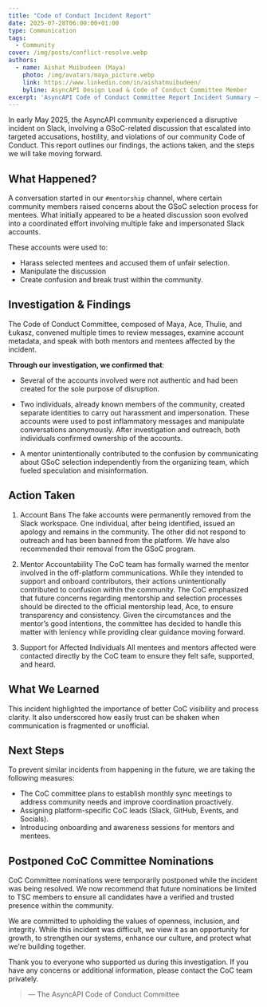 ```yaml
---
title: "Code of Conduct Incident Report"
date: 2025-07-28T06:00:00+01:00
type: Communication
tags:
  - Community
cover: /img/posts/conflict-resolve.webp
authors:
  - name: Aishat Muibudeen (Maya)
    photo: /img/avatars/maya_picture.webp
    link: https://www.linkedin.com/in/aishatmuibudeen/
    byline: AsyncAPI Design Lead & Code of Conduct Committee Member
excerpt: 'AsyncAPI Code of Conduct Committee Report Incident Summary – May 2025'
---
```


In early May 2025, the AsyncAPI community experienced a disruptive incident on Slack, involving a GSoC-related discussion that escalated into targeted accusations, hostility, and violations of our community Code of Conduct. This report outlines our findings, the actions taken, and the steps we will take moving forward.

## What Happened?
A conversation started in our `#mentorship` channel, where certain community members raised concerns about the GSoC selection process for mentees. What initially appeared to be a heated discussion soon evolved into a coordinated effort involving multiple fake and impersonated Slack accounts.

These accounts were used to:

- Harass selected mentees and accused them of unfair selection.
- Manipulate the discussion
- Create confusion and break trust within the community.

## Investigation & Findings
The Code of Conduct Committee, composed of Maya, Ace, Thulie, and Łukasz, convened multiple times to review messages, examine account metadata, and speak with both mentors and mentees affected by the incident.

**Through our investigation, we confirmed that**:

- Several of the accounts involved were not authentic and had been created for the sole purpose of disruption.

- Two individuals, already known members of the community, created separate identities to carry out harassment and impersonation. These accounts were used to post inflammatory messages and manipulate conversations anonymously. After investigation and outreach, both individuals confirmed ownership of the accounts.

- A mentor unintentionally contributed to the confusion by communicating about GSoC selection independently from the organizing team, which fueled speculation and misinformation.

## Action Taken

1. Account Bans
The fake accounts were permanently removed from the Slack workspace. One individual, after being identified, issued an apology and remains in the community. The other did not respond to outreach and has been banned from the platform. We have also recommended their removal from the GSoC program.

2. Mentor Accountability
The CoC team has formally warned the mentor involved in the off-platform communications. While they intended to support and onboard contributors, their actions unintentionally contributed to confusion within the community. The CoC emphasized that future concerns regarding mentorship and selection processes should be directed to the official mentorship lead, Ace, to ensure transparency and consistency. Given the circumstances and the mentor’s good intentions, the committee has decided to handle this matter with leniency while providing clear guidance moving forward.

4. Support for Affected Individuals
All mentees and mentors affected were contacted directly by the CoC team to ensure they felt safe, supported, and heard.

## What We Learned
This incident highlighted the importance of better CoC visibility and process clarity. It also underscored how easily trust can be shaken when communication is fragmented or unofficial.

## Next Steps
To prevent similar incidents from happening in the future, we are taking the following measures:

- The CoC committee plans to establish monthly sync meetings to address community needs and improve coordination proactively.
- Assigning platform-specific CoC leads (Slack, GitHub, Events, and Socials).
- Introducing onboarding and awareness sessions for mentors and mentees.

## Postponed CoC Committee Nominations
CoC Committee nominations were temporarily postponed while the incident was being resolved. We now recommend that future nominations be limited to TSC members to ensure all candidates have a verified and trusted presence within the community.

We are committed to upholding the values of openness, inclusion, and integrity. While this incident was difficult, we view it as an opportunity for growth, to strengthen our systems, enhance our culture, and protect what we’re building together.

Thank you to everyone who supported us during this investigation. If you have any concerns or additional information, please contact the CoC team privately.

> — The AsyncAPI Code of Conduct Committee
